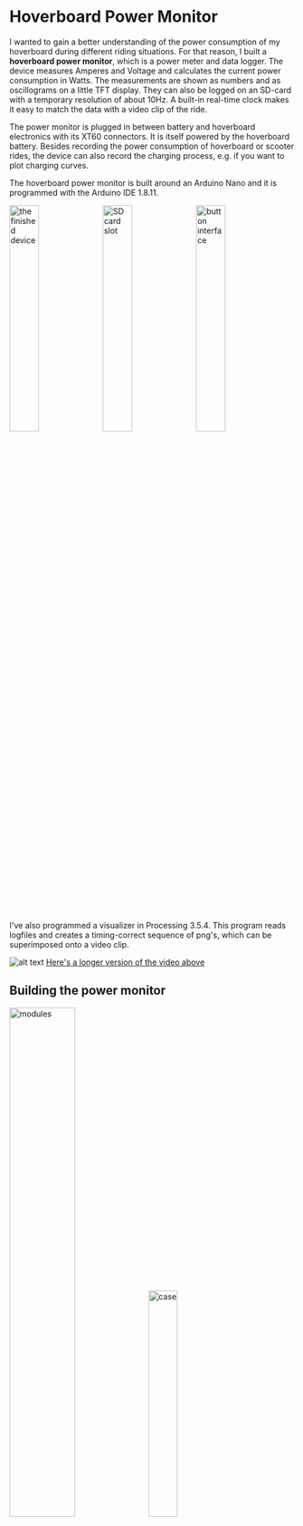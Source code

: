# Hoverboard Power Monitor

I wanted to gain a better understanding of the power consumption of my hoverboard during different riding situations. For that reason, I built a **hoverboard power monitor**, which is a power meter and data logger. The device measures Amperes and Voltage and calculates the current power consumption in Watts. The measurements are shown as numbers and as oscillograms on a little TFT display. They can also be logged on an SD-card with a temporary resolution of about 10Hz. A built-in real-time clock makes it easy to match the data with a video clip of the ride.

The power monitor is plugged in between battery and hoverboard electronics with its XT60 connectors. It is itself powered by the hoverboard battery. Besides recording the power consumption of hoverboard or scooter rides, the device can also record the charging process, e.g. if you want to plot charging curves.

The hoverboard power monitor is built around an Arduino Nano and it is programmed with the Arduino IDE 1.8.11.

<img src="https://github.com/royrobotiks/hoverboard_power_monitor/blob/main/images/finished_device.jpg" alt="the finished device" width="32%" height="32%"> <img src="https://github.com/royrobotiks/hoverboard_power_monitor/blob/main/images/sd_slot.jpg" alt="SD card slot" width="32%" height="32%"> <img src="https://github.com/royrobotiks/hoverboard_power_monitor/blob/main/images/buttons.jpg" alt="button interface" width="32%" height="32%">

I've also programmed a visualizer in Processing 3.5.4. This program reads logfiles and creates a timing-correct sequence of png's, which can be superimposed onto a video clip. 

![alt text](https://github.com/royrobotiks/hoverboard_power_monitor/blob/main/images/hoverboard_power_monitor.gif "hoverboard ride with superimposed power data")
[Here's a longer version of the video above](https://niklasroy.com/hoverhack/videos/power_monitor_overlay.mp4)


## Building the power monitor

<img src="https://github.com/royrobotiks/hoverboard_power_monitor/blob/main/images/modules.jpg" alt="modules" width="48%" height="48%"> <img src="https://github.com/royrobotiks/hoverboard_power_monitor/blob/main/images/case.jpg" alt="case" width="32%" height="32%">



 


